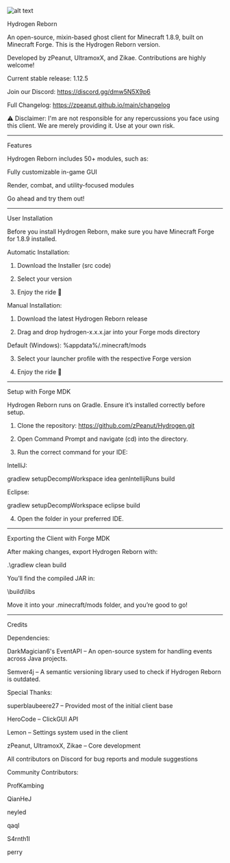 ![alt text](https://raw.githubusercontent.com/zPeanut/Resources/master/hydrogen.png)


Hydrogen Reborn

An open-source, mixin-based ghost client for Minecraft 1.8.9, built on Minecraft Forge.
This is the Hydrogen Reborn version.

Developed by zPeanut, UltramoxX, and Zikae.
Contributions are highly welcome!

Current stable release: 1.12.5

Join our Discord:
https://discord.gg/dmw5N5X9p6

Full Changelog:
https://zpeanut.github.io/main/changelog

⚠️ Disclaimer:
I'm are not responsible for any repercussions you face using this client.
We are merely providing it. Use at your own risk.


---

Features

Hydrogen Reborn includes 50+ modules, such as:

Fully customizable in-game GUI

Render, combat, and utility-focused modules


Go ahead and try them out!


---

User Installation

Before you install Hydrogen Reborn, make sure you have Minecraft Forge for 1.8.9 installed.

Automatic Installation:

1. Download the Installer (src code)


2. Select your version


3. Enjoy the ride 🎉



Manual Installation:

1. Download the latest Hydrogen Reborn release


2. Drag and drop hydrogen-x.x.x.jar into your Forge mods directory

Default (Windows): %appdata%/.minecraft/mods



3. Select your launcher profile with the respective Forge version


4. Enjoy the ride 🎉




---

Setup with Forge MDK

Hydrogen Reborn runs on Gradle. Ensure it’s installed correctly before setup.

1. Clone the repository:
https://github.com/zPeanut/Hydrogen.git


2. Open Command Prompt and navigate (cd) into the directory.


3. Run the correct command for your IDE:

IntelliJ:

gradlew setupDecompWorkspace idea genIntellijRuns build

Eclipse:

gradlew setupDecompWorkspace eclipse build


4. Open the folder in your preferred IDE.




---

Exporting the Client with Forge MDK

After making changes, export Hydrogen Reborn with:

.\gradlew clean build

You’ll find the compiled JAR in:

\build\libs

Move it into your .minecraft/mods folder, and you’re good to go!


---

Credits

Dependencies:

DarkMagician6's EventAPI – An open-source system for handling events across Java projects.

Semver4j – A semantic versioning library used to check if Hydrogen Reborn is outdated.


Special Thanks:

superblaubeere27 – Provided most of the initial client base

HeroCode – ClickGUI API

Lemon – Settings system used in the client

zPeanut, UltramoxX, Zikae – Core development

All contributors on Discord for bug reports and module suggestions


Community Contributors:

ProfKambing

QianHeJ

neyled

qaql

S4rnth1l

perry

